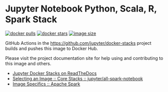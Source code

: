 # Jupyter Notebook Python, Scala, R, Spark Stack

[![docker pulls](https://img.shields.io/docker/pulls/jupyter/all-spark-notebook.svg)](https://hub.docker.com/r/jupyter/all-spark-notebook/)
[![docker stars](https://img.shields.io/docker/stars/jupyter/all-spark-notebook.svg)](https://hub.docker.com/r/jupyter/all-spark-notebook/)
[![image size](https://img.shields.io/docker/image-size/jupyter/all-spark-notebook/latest)](https://hub.docker.com/r/jupyter/all-spark-notebook/ "jupyter/all-spark-notebook image size")

GitHub Actions in the <https://github.com/jupyter/docker-stacks> project builds and pushes this image to Docker Hub.

Please visit the project documentation site for help using and contributing to this image and others.

- [Jupyter Docker Stacks on ReadTheDocs](https://jupyter-docker-stacks.readthedocs.io/en/latest/index.html)
- [Selecting an Image :: Core Stacks :: jupyter/all-spark-notebook](https://jupyter-docker-stacks.readthedocs.io/en/latest/using/selecting.html#jupyter-all-spark-notebook)
- [Image Specifics :: Apache Spark](https://jupyter-docker-stacks.readthedocs.io/en/latest/using/specifics.html#apache-spark)
